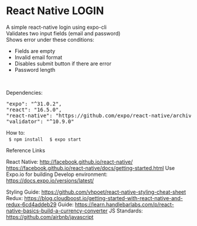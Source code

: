 # React Native LOGIN

A simple react-native login using expo-cli<br/>
Validates two input fields (email and password)<br/>
Shows error under these conditions: <br/>
<ul>
 <li>Fields are empty</li>
 <li>Invalid email format</li>
 <li>Disables submit button if there are error</li>
 <li>Password length</li>
</ul>
<br/>

Dependencies:
<pre>
"expo": "^31.0.2",
"react": "16.5.0",
"react-native": "https://github.com/expo/react-native/archive/sdk-31.0.0.tar.gz",
"validator": "^10.9.0"
</pre>


How to: <br/>
<code>
 $ npm install 
</code>
<code>
 $ expo start
</code>



Reference Links

React Native: http://facebook.github.io/react-native/
 		         https://facebook.github.io/react-native/docs/getting-started.html
Use Expo.io for building Develop environment: https://docs.expo.io/versions/latest/

Styling Guide: https://github.com/vhpoet/react-native-styling-cheat-sheet
Redux: https://blog.cloudboost.io/getting-started-with-react-native-and-redux-6cd4addeb29
Guide: https://learn.handlebarlabs.com/p/react-native-basics-build-a-currency-converter
JS Standards: https://github.com/airbnb/javascript
